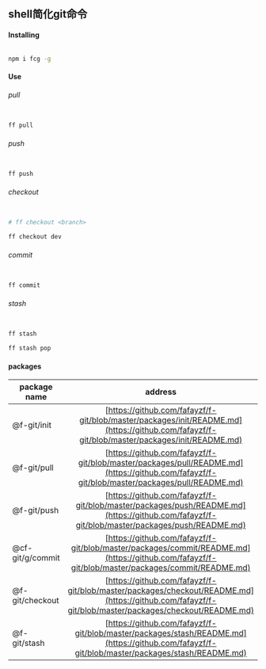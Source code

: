 ## shell简化git命令

#### Installing

```sh

npm i fcg -g

```

#### Use


###### pull

> 

```sh

ff pull

```

###### push

> 

```sh

ff push

```


###### checkout

> 

```sh

# ff checkout <branch>

ff checkout dev

```


###### commit

> 

```sh

ff commit

```


###### stash

> 

```sh

ff stash

ff stash pop

```

#### packages

|package name          |address   |                                        
|------                |:-----:|
| @f-git/init          |[https://github.com/fafayzf/f-git/blob/master/packages/init/README.md](https://github.com/fafayzf/f-git/blob/master/packages/init/README.md)|
| @f-git/pull          |[https://github.com/fafayzf/f-git/blob/master/packages/pull/README.md](https://github.com/fafayzf/f-git/blob/master/packages/pull/README.md)|
| @f-git/push          |[https://github.com/fafayzf/f-git/blob/master/packages/push/README.md](https://github.com/fafayzf/f-git/blob/master/packages/push/README.md)|
| @cf-git/g/commit        |[https://github.com/fafayzf/f-git/blob/master/packages/commit/README.md](https://github.com/fafayzf/f-git/blob/master/packages/commit/README.md)|
| @f-git/checkout      |[https://github.com/fafayzf/f-git/blob/master/packages/checkout/README.md](https://github.com/fafayzf/f-git/blob/master/packages/checkout/README.md)|
| @f-git/stash         |[https://github.com/fafayzf/f-git/blob/master/packages/stash/README.md](https://github.com/fafayzf/f-git/blob/master/packages/stash/README.md)|